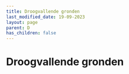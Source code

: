 ```yaml
---
title: Droogvallende gronden
last_modified_date: 19-09-2023
layout: page
parent: D
has_children: false
---
```


Droogvallende gronden
=====================

